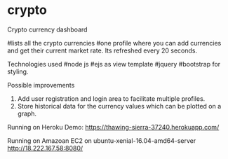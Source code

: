 # crypto
Crypto currency dashboard

#lists all the crypto currencies
#one profile where you can add currencies and get their current market rate. Its refreshed every 20 seconds.

Technologies used
#node js
#ejs as view template
#jquery
#bootstrap for styling.

Possible improvements
1) Add user registration and login area to facilitate multiple profiles.
2) Store historical data for the currency values which can be plotted on a graph.

Running on Heroku
Demo: https://thawing-sierra-37240.herokuapp.com/

Running on Amazoan EC2 on ubuntu-xenial-16.04-amd64-server
http://18.222.167.58:8080/
